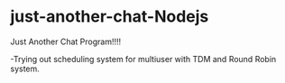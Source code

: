 just-another-chat-Nodejs
========================

Just Another Chat Program!!!!


-Trying out scheduling system for multiuser with TDM and Round Robin system. 
